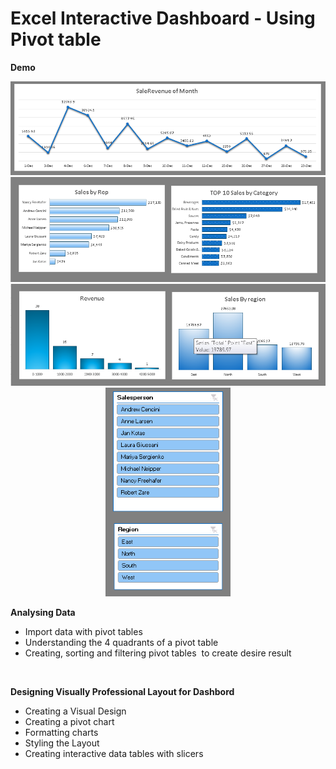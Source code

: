 
# Excel Interactive Dashboard - Using Pivot table

 <p><strong>Demo</strong></strong></p>

 <p align='center'>
 
 <img src = "https://github.com/diwakarDrs/Data_Visualization/blob/master/Excel_SalesDashboard/SaleRevenue_month.PNG" width = 800 alt="Movie_release">
 
   <img src ="https://github.com/diwakarDrs/Data_Visualization/blob/master/Excel_SalesDashboard/sales.PNG" width = 800 alt="Sales">
   
   <img src ="https://github.com/diwakarDrs/Data_Visualization/blob/master/Excel_SalesDashboard/Revenue.PNG" width = 800 alt="Revenue">
   
   <img src ="https://github.com/diwakarDrs/Data_Visualization/blob/master/Excel_SalesDashboard/Slicer.PNG" width = 200 alt="Slicer">
   
 </p>
 
 
<p><strong>Analysing  Data</strong></p>
<ul>
<li>Import data with pivot tables</li>
<li>Understanding the 4 quadrants of a pivot table</li>
<li>Creating, sorting and filtering pivot tables&nbsp; to create desire result</li>
</ul>
<p><strong>&nbsp;</strong></p>
 
<p><strong>Designing Visually Professional Layout for Dashbord</strong></p>
<ul>
<li>Creating a Visual Design</li>
<li>Creating a pivot chart</li>
<li>Formatting charts</li>
<li>Styling the Layout</li>
<li>Creating interactive data tables with slicers</li>

</ul>
<p><strong>&nbsp;</strong></p>
